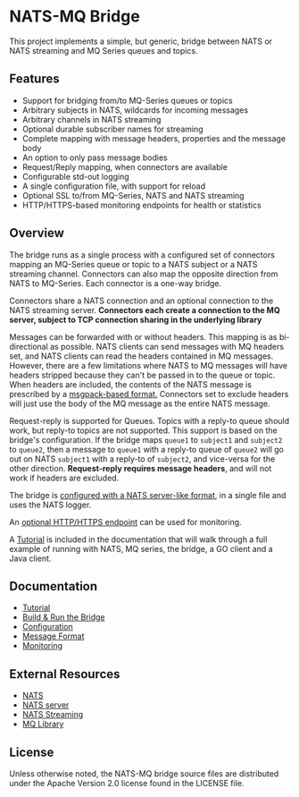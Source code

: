 # NATS-MQ Bridge

This project implements a simple, but generic, bridge between NATS or NATS streaming and MQ Series queues and topics.

## Features

* Support for bridging from/to MQ-Series queues or topics
* Arbitrary subjects in NATS, wildcards for incoming messages
* Arbitrary channels in NATS streaming
* Optional durable subscriber names for streaming
* Complete mapping with message headers, properties and the message body
* An option to only pass message bodies
* Request/Reply mapping, when connectors are available
* Configurable std-out logging
* A single configuration file, with support for reload
* Optional SSL to/from MQ-Series, NATS and NATS streaming
* HTTP/HTTPS-based monitoring endpoints for health or statistics

## Overview

The bridge runs as a single process with a configured set of connectors mapping an MQ-Series queue or topic to a NATS subject or a NATS streaming channel. Connectors can also map the opposite direction from NATS to MQ-Series. Each connector is a one-way bridge.

Connectors share a NATS connection and an optional connection to the NATS streaming server. **Connectors each create a connection to the MQ server, subject to TCP connection sharing in the underlying library**

Messages can be forwarded with or without headers. This mapping is as bi-directional as possible. NATS clients can send messages with MQ headers set, and NATS clients can read the headers contained in MQ messages. However, there are a few limitations where NATS to MQ messages will have headers stripped because they can't be passed in to the queue or topic. When headers are included, the contents of the NATS message is prescribed by a [msgpack-based format.](docs/messages.md) Connectors set to exclude headers will just use the body of the MQ message as the entire NATS message.

Request-reply is supported for Queues. Topics with a reply-to queue should work, but reply-to topics are not supported. This support is based on the bridge's configuration. If the bridge maps `queue1` to `subject1` and `subject2` to `queue2`, then a message to `queue1` with a reply-to queue of `queue2` will go out on NATS `subject1` with a reply-to of `subject2`, and vice-versa for the other direction. **Request-reply requires message headers**, and will not work if headers are excluded.

The bridge is [configured with a NATS server-like format](docs/config.md), in a single file and uses the NATS logger.

An [optional HTTP/HTTPS endpoint](docs/monitoring.md) can be used for monitoring.

A [Tutorial](docs/tutorial.md) is included in the documentation that will walk through a full example of running with NATS, MQ series, the bridge, a GO client and a Java client.

## Documentation

* [Tutorial](docs/tutorial.md)
* [Build & Run the Bridge](docs/buildandrun.md)
* [Configuration](docs/config.md)
* [Message Format](docs/messages.md)
* [Monitoring](docs/monitoring.md)

## External Resources

* [NATS](https://nats.io/documentation/)
* [NATS server](https://github.com/nats-io/nats-server)
* [NATS Streaming](https://github.com/nats-io/nats-streaming-server)
* [MQ Library](https://github.com/ibm-messaging/mq-golang)

## License

Unless otherwise noted, the NATS-MQ bridge source files are distributed under the Apache Version 2.0 license found in the LICENSE file.
